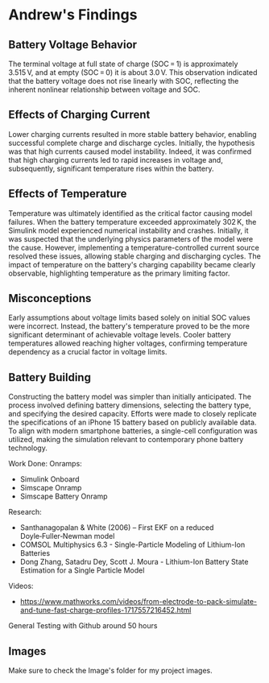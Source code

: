 # Andrew's Findings

## Battery Voltage Behavior

The terminal voltage at full state of charge (SOC = 1) is approximately 3.515 V, and at empty (SOC = 0) it is about 3.0 V. This observation indicated that the battery voltage does not rise linearly with SOC, reflecting the inherent nonlinear relationship between voltage and SOC.

## Effects of Charging Current

Lower charging currents resulted in more stable battery behavior, enabling successful complete charge and discharge cycles. Initially, the hypothesis was that high currents caused model instability. Indeed, it was confirmed that high charging currents led to rapid increases in voltage and, subsequently, significant temperature rises within the battery.

## Effects of Temperature

Temperature was ultimately identified as the critical factor causing model failures. When the battery temperature exceeded approximately 302 K, the Simulink model experienced numerical instability and crashes. Initially, it was suspected that the underlying physics parameters of the model were the cause. However, implementing a temperature-controlled current source resolved these issues, allowing stable charging and discharging cycles. The impact of temperature on the battery's charging capability became clearly observable, highlighting temperature as the primary limiting factor.

## Misconceptions

Early assumptions about voltage limits based solely on initial SOC values were incorrect. Instead, the battery's temperature proved to be the more significant determinant of achievable voltage levels. Cooler battery temperatures allowed reaching higher voltages, confirming temperature dependency as a crucial factor in voltage limits.

## Battery Building

Constructing the battery model was simpler than initially anticipated. The process involved defining battery dimensions, selecting the battery type, and specifying the desired capacity. Efforts were made to closely replicate the specifications of an iPhone 15 battery based on publicly available data. To align with modern smartphone batteries, a single-cell configuration was utilized, making the simulation relevant to contemporary phone battery technology.

Work Done:
Onramps:
- Simulink Onboard
- Simscape Onramp
- Simscape Battery Onramp

Research:
- Santhanagopalan & White (2006) – First EKF on a reduced Doyle‑Fuller‑Newman model
- COMSOL Multiphysics 6.3 - Single-Particle Modeling of Lithium-Ion Batteries
- Dong Zhang, Satadru Dey, Scott J. Moura - Lithium-Ion Battery State Estimation for a Single Particle Model

Videos:
- https://www.mathworks.com/videos/from-electrode-to-pack-simulate-and-tune-fast-charge-profiles-1717557216452.html

General Testing with Github around 50 hours

## Images
Make sure to check the Image's folder for my project images.


